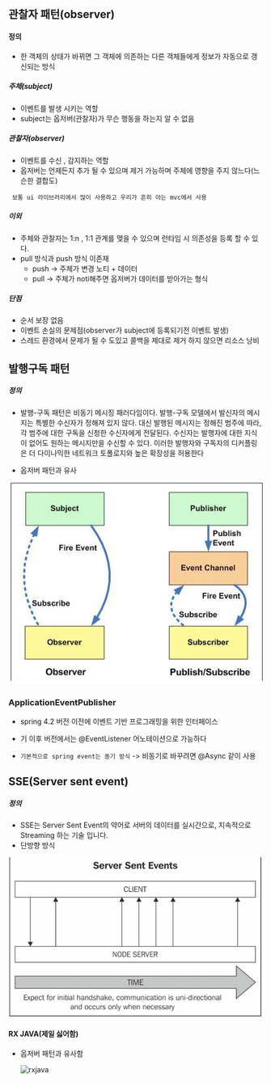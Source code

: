 ## 관찰자 패턴(observer)

#### 정의

- 한 객체의 상태가 바뀌면 그 객체에 의존하는 다른 객체들에게 정보가 자동으로 갱신되는 방식

##### 주체(subject)

- 이벤트를 발생 시키는 역할
- subject는 옵저버(관찰자)가 무슨 행동을 하는지 알 수 없음

##### 관찰자(observer)

- 이벤트를 수신  , 감지하는 역할
- 옵저버는 언제든지 추가 될 수 있으며 제거 가능하며 주체에 영향을 주지 않느다(느슨한 결합도)

`` 보통 ui 라이브러리에서 많이 사용하고 우리가 흔히 아는 mvc에서 사용``

##### 이외

- 주체와 관찰자는 1:n , 1:1 관계를 맺을 수 있으며 런타임 시 의존성을 등록 할 수 있다.
- pull 방식과 push 방식 이존재
  - push -> 주체가 변경 노티 + 데이터
  - pull -> 주체가 noti해주면 옵저버가 데이터를 받아가는 형식

##### 단점

- 순서 보장 없음
- 이벤트 손실의 문제점(observer가 subject에 등록되기전 이벤트 발생)
- 스레드 환경에서 문제가 될 수 도있고 콜백을 제대로 제거 하지 않으면 리소스 낭비

## 발행구독 패턴

##### 정의

- 발행-구독 패턴은 비동기 메시징 패러다임이다. 발행-구독 모델에서 발신자의 메시지는 특별한 수신자가 정해져 있지 않다. 대신 발행된 메시지는 정해진 범주에 따라, 각 범주에 대한 구독을 신청한 수신자에게 전달된다. 수신자는 발행자에 대한 지식이 없어도 원하는 메시지만을 수신할 수 있다. 이러한 발행자와 구독자의 디커플링은 더 다이나믹한 네트워크 토폴로지와 높은 확장성을 허용한다

- 옵저버 패턴과 유사

![diffobserver](diffobserver.png)





### ApplicationEventPublisher

- spring 4.2 버전 이전에 이벤트 기반 프로그래밍을 위한 인터페이스

- 기 이후 버전에서는 @EventListener 어노테이션으로 가능하다
- ``` 기본적으로 spring event는 동기 방식 ``` -> 비동기로 바꾸려면 @Async 같이 사용



## SSE(Server sent event)

#####  정의

- SSE는 Server Sent Event의 약어로 서버의 데이터를 실시간으로, 지속적으로 Streaming 하는 기술 입니다.
- 단방향 방식

![sse](sse.png)



#### RX JAVA(제일 싫어함)

- 옵저버 패턴과 유사함

  ![rxjava](C:\Users\lskls\Desktop\react\spring-reactive\rxjava.png)
